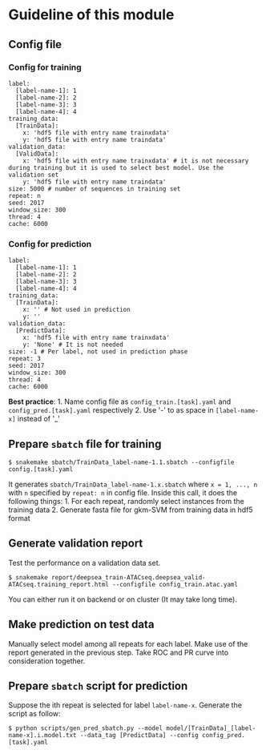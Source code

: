 # Guideline of this module

## Config file

### Config for training

```
label:
  [label-name-1]: 1
  [label-name-2]: 2
  [label-name-3]: 3
  [label-name-4]: 4
training_data:
  [TrainData]:
    x: 'hdf5 file with entry name trainxdata'
    y: 'hdf5 file with entry name traindata'
validation_data:
  [ValidData]:
    x: 'hdf5 file with entry name trainxdata' # it is not necessary during training but it is used to select best model. Use the validation set
    y: 'hdf5 file with entry name traindata'
size: 5000 # number of sequences in training set
repeat: n
seed: 2017
window_size: 300
thread: 4
cache: 6000
```

### Config for prediction

```
label:
  [label-name-1]: 1
  [label-name-2]: 2
  [label-name-3]: 3
  [label-name-4]: 4
training_data:
  [TrainData]:
    x: '' # Not used in prediction
    y: ''
validation_data:
  [PredictData]:
    x: 'hdf5 file with entry name trainxdata'
    y: 'None' # It is not needed
size: -1 # Per label, not used in prediction phase
repeat: 3
seed: 2017
window_size: 300
thread: 4
cache: 6000
```

  **Best practice**:
    1. Name config file as `config_train.[task].yaml` and `config_pred.[task].yaml` respectively
    2. Use '-' to as space in `[label-name-x]` instead of '_'

## Prepare `sbatch` file for training

```
$ snakemake sbatch/TrainData_label-name-1.1.sbatch --configfile config.[task].yaml
```

  It generates `sbatch/TrainData_label-name-1.x.sbatch` where `x = 1, ..., n` with `n` specified by `repeat: n` in config file. Inside this call, it does the following things:
    1. For each repeat, randomly select instances from the training data
    2. Generate fasta file for gkm-SVM from training data in hdf5 format

## Generate validation report

Test the performance on a validation data set.

```
$ snakemake report/deepsea_train-ATACseq.deepsea_valid-ATACseq.training_report.html --configfile config_train.atac.yaml
```

You can either run it on backend or on cluster (It may take long time).

## Make prediction on test data

Manually select model among all repeats for each label. Make use of the report generated in the previous step. Take ROC and PR curve into consideration together.

## Prepare `sbatch` script for prediction

Suppose the ith repeat is selected for label `label-name-x`. Generate the script as follow:

```
$ python scripts/gen_pred_sbatch.py --model model/[TrainData]_[label-name-x].i.model.txt --data_tag [PredictData] --config config_pred.[task].yaml
```
